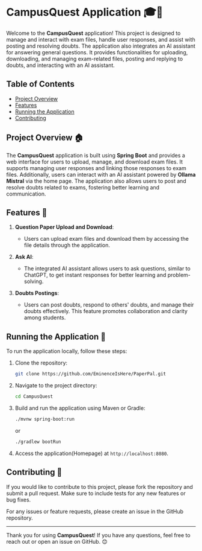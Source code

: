 # CampusQuest Application 🎓📁

Welcome to the **CampusQuest** application! This project is designed to manage and interact with exam files, handle user responses, and assist with posting and resolving doubts. The application also integrates an AI assistant for answering general questions. It provides functionalities for uploading, downloading, and managing exam-related files, posting and replying to doubts, and interacting with an AI assistant.

## Table of Contents

- [Project Overview](#project-overview-)
- [Features](#features-)
- [Running the Application](#running-the-application-)
- [Contributing](#contributing-)

## Project Overview 🏠

The **CampusQuest** application is built using **Spring Boot** and provides a web interface for users to upload, manage, and download exam files. It supports managing user responses and linking those responses to exam files. Additionally, users can interact with an AI assistant powered by **Ollama Mistral** via the home page. The application also allows users to post and resolve doubts related to exams, fostering better learning and communication.

## Features 🌟

1. **Question Paper Upload and Download**:
    - Users can upload exam files and download them by accessing the file details through the application.

2. **Ask AI**:
    - The integrated AI assistant allows users to ask questions, similar to ChatGPT, to get instant responses for better learning and problem-solving.

3. **Doubts Postings**:
    - Users can post doubts, respond to others' doubts, and manage their doubts effectively. This feature promotes collaboration and clarity among students.




## Running the Application 🚀

To run the application locally, follow these steps:

1. Clone the repository:

    ```sh
    git clone https://github.com/EminenceIsHere/PaperPal.git
    ```

2. Navigate to the project directory:

    ```sh
    cd CampusQuest
    ```

3. Build and run the application using Maven or Gradle:

    ```sh
    ./mvnw spring-boot:run
    ```

   or

    ```sh
    ./gradlew bootRun
    ```
4. Access the application(Homepage) at `http://localhost:8080`.


## Contributing 🤝

If you would like to contribute to this project, please fork the repository and submit a pull request. Make sure to include tests for any new features or bug fixes.

For any issues or feature requests, please create an issue in the GitHub repository.

---

Thank you for using **CampusQuest**! If you have any questions, feel free to reach out or open an issue on GitHub. 😊
